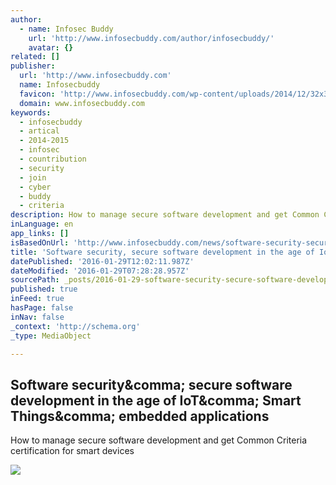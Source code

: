 ```yaml
---
author:
  - name: Infosec Buddy
    url: 'http://www.infosecbuddy.com/author/infosecbuddy/'
    avatar: {}
related: []
publisher:
  url: 'http://www.infosecbuddy.com'
  name: Infosecbuddy
  favicon: 'http://www.infosecbuddy.com/wp-content/uploads/2014/12/32x32.ico'
  domain: www.infosecbuddy.com
keywords:
  - infosecbuddy
  - artical
  - 2014-2015
  - infosec
  - countribution
  - security
  - join
  - cyber
  - buddy
  - criteria
description: How to manage secure software development and get Common Criteria certification for smart devices
inLanguage: en
app_links: []
isBasedOnUrl: 'http://www.infosecbuddy.com/news/software-security-securesoftware-development-in-the-age-of-iot-smart-things-embedded-applications/'
title: 'Software security, secure software development in the age of IoT, Smart Things, embedded applications'
datePublished: '2016-01-29T12:02:11.987Z'
dateModified: '2016-01-29T07:28:28.957Z'
sourcePath: _posts/2016-01-29-software-security-secure-software-development-in-the-age-of.md
published: true
inFeed: true
hasPage: false
inNav: false
_context: 'http://schema.org'
_type: MediaObject

---
```

<article style=""><h1>Software security&amp;comma; secure software development in the age of IoT&amp;comma; Smart Things&amp;comma; embedded applications</h1><p>How to manage secure software development and get Common Criteria certification for smart devices</p><img src="https://s3-us-west-2.amazonaws.com/the-grid-img/p/da2cbcb0cfea9d35ff5d1472d10e6d5356c23d19.jpg" /></article>